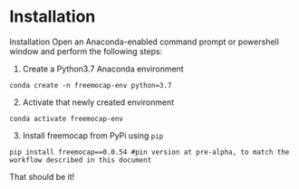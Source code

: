 # Installation
 Installation
Open an Anaconda-enabled command prompt or powershell window and perform the following steps:

1) Create a Python3.7 Anaconda environment
``` 
conda create -n freemocap-env python=3.7
``` 

2) Activate that newly created environment
```
conda activate freemocap-env
```
3) Install freemocap  from PyPi using `pip`
```
pip install freemocap==0.0.54 #pin version at pre-alpha, to match the workflow described in this document
```
That should be it!